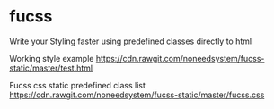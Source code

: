 # fucss
Write your Styling faster using predefined classes directly to html


Working style example
https://cdn.rawgit.com/noneedsystem/fucss-static/master/test.html

Fucss css static predefined class list
https://cdn.rawgit.com/noneedsystem/fucss-static/master/fucss.css
